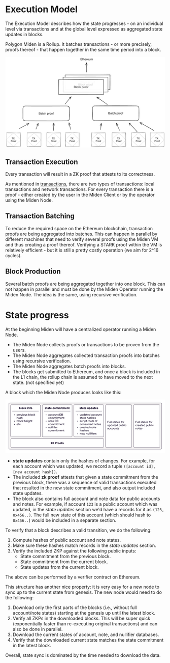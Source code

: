 # Execution Model

The Execution Model describes how the state progresses - on an individual level via transactions and at the global level expressed as aggregated state updates in blocks.

Polygon Miden is a Rollup. It batches transactions - or more precisely, proofs thereof - that happen together in the same time period into a block.

<p align="center">
  <img src="../diagrams/architecture/execution/Execution.png">
</p>

## Transaction Execution

Every transaction will result in a ZK proof that attests to its correctness.

As mentioned in [transactions](https://0xpolygonmiden.github.io/miden-base/architecture/transactions.html#local-vs-network-transactions), there are two types of transactions: local transactions and network transactions. For every transaction there is a proof - either created by the user in the Miden Client or by the operator using the Miden Node.


## Transaction Batching
To reduce the required space on the Ethereum blockchain, transaction proofs are being aggregated into batches. This can happen in parallel by different machines that need to verify several proofs using the Miden VM and thus creating a proof thereof. Verifying a STARK proof within the VM is relatively efficient - but it is still a pretty costly operation (we aim for 2^16 cycles).

## Block Production
Several batch proofs are being aggregated together into one block. This can not happen in parallel and must be done by the Miden Operator running the Miden Node. The idea is the same, using recursive verification.


# State progress
At the beginning Miden will have a centralized operator running a Miden Node.

* The Miden Node collects proofs or transactions to be proven from the users.
* The Miden Node aggregates collected transaction proofs into batches using recursive verification.
* The Miden Node aggregates batch proofs into blocks.
* The blocks get submitted to Ethereum, and once a block is included in the L1 chain, the rollup chain is assumed to have moved to the next state. (not specified yet)

A block which the Miden Node produces looks like this:

<p align="center">
  <img src="../diagrams/architecture/execution/Block.png">
</p>

* **state updates** contain only the hashes of changes. For example, for each account which was updated, we record a tuple `([account id], [new account hash])`.
* The included **zk proof** attests that given a state commitment from the previous block, there was a sequence of valid transactions executed that resulted in the new state commitment, and also output included state updates.
* The block also contains full account and note data for public accounts and notes. For example, if account `123` is a public account which was updated, in the *state updates* section we'd have a records for it as `(123, 0x456..)`. The full new state of this account (which should hash to `0x456..`) would be included in a separate section.

To verify that a block describes a valid transition, we do the following:
1. Compute hashes of public account and note states.
2. Make sure these hashes match records in the *state updates* section.
3. Verify the included ZKP against the following public inputs:
   - State commitment from the previous block.
   - State commitment from the current block.
   - State updates from the current block.

The above can be performed by a verifier contract on Ethereum.

This structure has another nice property: it is very easy for a new node to sync up to the current state from genesis. The new node would need to do the following:
1. Download only the first parts of the blocks (i.e., without full account/note states) starting at the genesis up until the latest block.
2. Verify all ZKPs in the downloaded blocks. This will be super quick (exponentially faster than re-executing original transactions) and can also be done in parallel.
3. Download the current states of account, note, and nullifier databases.
4. Verify that the downloaded current state matches the state commitment in the latest block.

Overall, state sync is dominated by the time needed to download the data.
